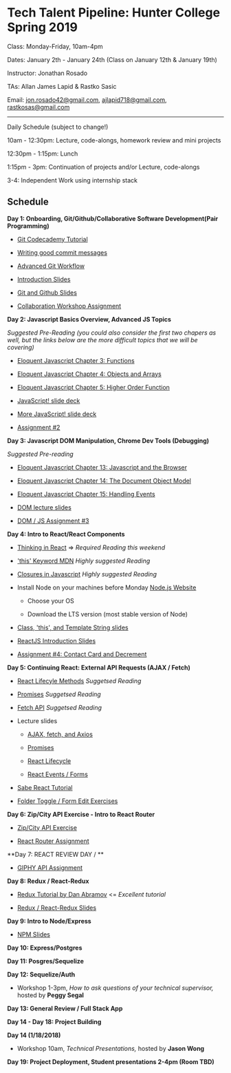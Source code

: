 # Tech Talent Pipeline: Hunter College Spring 2019

Class: Monday-Friday, 10am-4pm

Dates: January 2th - January 24th (Class on January 12th & January 19th)

Instructor: Jonathan Rosado

TAs: Allan James Lapid & Rastko Sasic

Email: jon.rosado42@gmail.com, ajlapid718@gmail.com, rastkosas@gmail.com

---

Daily Schedule (subject to change!)

10am - 12:30pm: Lecture, code-alongs, homework review and mini projects

12:30pm - 1:15pm: Lunch

1:15pm - 3pm: Continuation of projects and/or Lecture, code-alongs

3-4: Independent Work using internship stack

## Schedule

**Day 1: Onboarding, Git/Github/Collaborative Software Development(Pair Programming)**

- [Git Codecademy Tutorial](https://www.codecademy.com/learn/learn-git)

- [Writing good commit messages](https://medium.com/compass-true-north/writing-good-commit-messages-fc33af9d6321)

- [Advanced Git Workflow](https://www.atlassian.com/git/tutorials/comparing-workflows)

- [Introduction Slides](https://drive.google.com/file/d/1SkMvmSwW7QXIPzGCCCt7-KmMkw96jnls/view?usp=sharing)

- [Git and Github Slides](https://drive.google.com/file/d/1L_XvhD7U_n3Fttp8Q_v-M8B6v3IlTjv4/view?usp=sharing)

- [Collaboration Workshop Assignment](https://docs.google.com/document/d/1K94PRD-EN19PtFY7T7ao0JZ0cyKkAlMEjMZ8_VyfTNk/edit?usp=sharing)

**Day 2: Javascript Basics Overview, Advanced JS Topics**

 _Suggested Pre-Reading (you could also consider the first two chapers as well, but the links below are the more difficult topics that we will be covering)_ 

- [Eloquent Javascript Chapter 3: Functions](http://eloquentjavascript.net/03_functions.html)

- [Eloquent Javascript Chapter 4: Objects and Arrays](http://eloquentjavascript.net/04_data.html)

- [Eloquent Javascript Chapter 5: Higher Order Function](http://eloquentjavascript.net/05_higher_order.html)

- [JavaScript! slide deck](https://drive.google.com/file/d/1JL2pjlW0np5sxY8uKLQdU_W8vd3PPXdM/view?usp=sharing)

- [More JavaScript! slide deck](https://drive.google.com/file/d/1RAYPYLNmtDRqLy1bBFuDxpqsiOnYOpRg/view?usp=sharing)

- [Assignment #2](https://docs.google.com/document/d/1EezLzZk3OmCEF6GICIngtiU1NggznZtyYA4bsqjg5fo/edit#heading=h.oooip3m3scyd)

**Day 3: Javascript DOM Manipulation, Chrome Dev Tools (Debugging)**

_Suggested Pre-reading_

- [Eloquent Javascript Chapter 13: Javascript and the Browser](http://eloquentjavascript.net/13_browser.html)

- [Eloquent Javascript Chapter 14: The Document Object Model](http://eloquentjavascript.net/14_dom.html)

- [Eloquent Javascript Chapter 15: Handling Events](http://eloquentjavascript.net/15_event.html)

- [DOM lecture slides](https://drive.google.com/file/d/14MVz8KCMbsi46oKaegnnYDVasrXy2NGT/view?usp=sharing)

- [DOM / JS Assignment #3](https://drive.google.com/drive/u/0/my-drive)

**Day 4: Intro to React/React Components**

- [Thinking in React](https://reactjs.org/docs/thinking-in-react.html) => _Required Reading this weekend_

- ['this' Keyword MDN](https://developer.mozilla.org/en-US/docs/Web/JavaScript/Reference/Operators/this) _Highly suggested Reading_

- [Closures in Javascript](https://developer.mozilla.org/en-US/docs/Web/JavaScript/Closures) _Highly suggested Reading_

- Install Node on your machines before Monday [Node.js Website](https://nodejs.org/en/download/)

  - Choose your OS
  
  - Download the LTS version (most stable version of Node)
  
- [Class, 'this', and Template String slides](https://drive.google.com/file/d/1CnEmIPZNK1W4nQoc-GHQJHafvGPLkvOt/view?usp=sharing)

- [ReactJS Introduction Slides](https://drive.google.com/file/d/1BBC8z_kuZ-PT0WmGeDbgM9AmZr2IOPrE/view?usp=sharing)

- [Assignment #4: Contact Card and Decrement](https://docs.google.com/document/d/1oU4kDA9WtbauADOgWV-2EZPPV-SirW1p2RTWsWMZxh8/edit?usp=sharing)

**Day 5: Continuing React: External API Requests (AJAX / Fetch)**

- [React Lifecyle Methods](https://reactjs.org/docs/state-and-lifecycle.html) _Suggetsed Reading_

- [Promises](https://developer.mozilla.org/en-US/docs/Web/JavaScript/Reference/Global_Objects/Promise) _Suggetsed Reading_

- [Fetch API](https://developer.mozilla.org/en-US/docs/Web/API/Fetch_API) _Suggetsed Reading_

- Lecture slides

  - [AJAX, fetch, and Axios](https://drive.google.com/file/d/1xMVz85U_cwgEqjynGaEMfwT_JNYbI1E6/view?usp=sharing)
  
  - [Promises](https://drive.google.com/file/d/1xVo6kagZiOvdXexzT7ujiIXZTFC2ov0F/view?usp=sharing)
  
  - [React Lifecycle](https://drive.google.com/file/d/1n_wwOKf6cjvAQPYK7Z0P3qN_mRw82ozY/view?usp=sharing)
  
  - [React Events / Forms](https://drive.google.com/file/d/1HXGVusEsJjIVsYaMyscbwiLwggMphV2s/view?usp=sharing)
  
 - [Sabe React Tutorial](https://sabe.io/tutorials/getting-started-with-react)
  
 - [Folder Toggle / Form Edit Exercises](https://drive.google.com/file/d/1mvHB2VZf7pXEBoHdcft_5rTlKcv24Vs-/view?usp=sharing)
 

**Day 6: Zip/City API Exercise - Intro to React Router**

- [Zip/City API Exercise](https://gist.github.com/johnnybee4e/4cb228365742aaf50e8ff51728cd9c4b)

- [React Router Assignment](https://gist.github.com/ajLapid718/0a95c08420ea645735bac88113928f63)

**Day 7: REACT REVIEW DAY / **

- [GIPHY API Assignment](https://gist.github.com/johnnybee4e/9cc6d702f8771a7909b6ad97a79ef60b)

**Day 8: Redux / React-Redux**

- [Redux Tutorial by Dan Abramov](https://egghead.io/courses/getting-started-with-redux) <= _Excellent tutorial_

- [Redux / React-Redux Slides](https://drive.google.com/file/d/1_dnQBpqwaz4OFRi9MBZfVLgflmiiRqJW/view?usp=sharing)

**Day 9: Intro to Node/Express**

- [NPM Slides](https://drive.google.com/file/d/1Y2fovo740KCzjqZo46kPeKU7403BtimH/view?usp=sharing)

**Day 10: Express/Postgres**

**Day 11: Posgres/Sequelize**

**Day 12: Sequelize/Auth**

- Workshop 1-3pm, _How to ask questions of your technical supervisor,_ hosted by __Peggy Segal__

**Day 13: General Review / Full Stack App**

**Day 14 - Day 18: Project Building**

**Day 14 (1/18/2018)**

- Workshop 10am, _Technical Presentations,_ hosted by __Jason Wong__

**Day 19: Project Deployment, Student presentations 2-4pm (Room TBD)**
